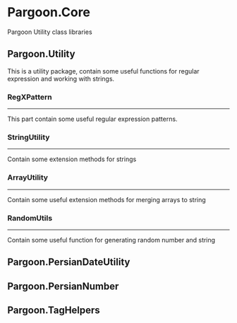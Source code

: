 # Pargoon.Core
Pargoon Utility class libraries

## Pargoon.Utility
This is a utility package, contain some useful functions for regular expression and working with strings.

### RegXPattern
----
This part contain some useful regular expression patterns.

### StringUtility
----
Contain some extension methods for strings

### ArrayUtility
----
Contain some useful extension methods for merging arrays to string

### RandomUtils
----
Contain some useful function for generating random number and string

## Pargoon.PersianDateUtility
## Pargoon.PersianNumber
## Pargoon.TagHelpers
